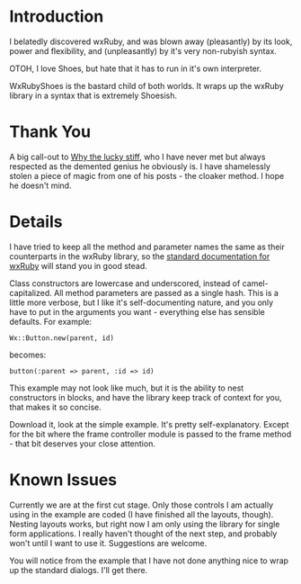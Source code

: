 # Introduction #

I belatedly discovered wxRuby, and was blown away (pleasantly) by its look, power and flexibility, and (unpleasantly) by it's very non-rubyish syntax.

OTOH, I love Shoes, but hate that it has to run in it's own interpreter.

WxRubyShoes is the bastard child of both worlds.  It wraps up the wxRuby library in a syntax that is extremely Shoesish.

# Thank You #

A big call-out to [Why the lucky stiff](http://whytheluckystiff.net/), who I have never met but always respected as the demented genius he obviously is.  I have shamelessly stolen a piece of magic from one of his posts - the cloaker method.  I hope he doesn't mind.

# Details #

I have tried to keep all the method and parameter names the same as their counterparts in the wxRuby library, so the [standard documentation for wxRuby](http://wxruby.rubyforge.org/doc/) will stand you in good stead.

Class constructors are lowercase and underscored, instead of camel-capitalized.  All method parameters are passed as a single hash.  This is a little more verbose, but I like it's self-documenting nature, and you only have to put in the arguments you want - everything else has sensible defaults.  For example:
```
Wx::Button.new(parent, id) 
```
becomes:
```
button(:parent => parent, :id => id) 
```

This example may not look like much, but it is the ability to nest constructors in blocks, and have the library keep track of context for you, that makes it so concise.

Download it, look at the simple example.  It's pretty self-explanatory.  Except for the bit where the frame controller module is passed to the frame method - that bit deserves your close attention.

# Known Issues #

Currently we are at the first cut stage.  Only those controls I am actually using in the example are coded (I have finished all the layouts, though).  Nesting layouts works, but right now I am only using the library for single form applications.  I really haven't thought of the next step, and probably won't until I want to use it.  Suggestions are welcome.

You will notice from the example that I have not done anything nice to wrap up the standard dialogs.  I'll get there.
